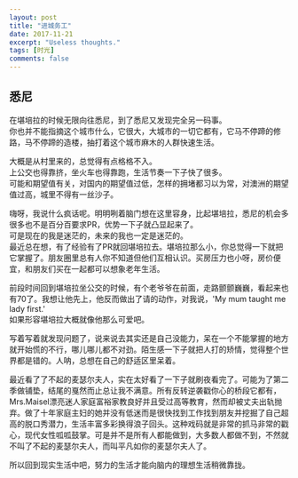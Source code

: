 ```yaml
---
layout: post
title: "进城务工"
date: 2017-11-21
excerpt: "Useless thoughts."
tags: [时光]
comments: false
---
```


## 悉尼

在堪培拉的时候无限向往悉尼，到了悉尼又发现完全另一码事。   
你也并不能指摘这个城市什么，它很大，大城市的一切它都有，它马不停蹄的修路，马不停蹄的造楼，抽打着这个城市麻木的人群快速生活。   

大概是从村里来的，总觉得有点格格不入。   
上公交也得靠挤，坐火车也得靠跑，生活节奏一下子快了很多。   
可能和期望值有关，对国内的期望值过低，怎样的拥堵都习以为常，对澳洲的期望值过高，城里不得有一丝沙子。   

嗨呀，我说什么疯话呢。明明咧着脑门想在这里容身，比起堪培拉，悉尼的机会多很多也不是百分百要求PR，优势一下子就凸显起来了。   
可是现在的我是迷茫的，未来的我也一定是迷茫的。   
最近总在想，有了经验有了PR就回堪培拉去。堪培拉那么小，你总觉得一下就把它掌握了。朋友圈里总有人你不知道但他们互相认识。买房压力也小呀，房价便宜，和朋友们买在一起都可以想象老年生活。   

前段时间回到堪培拉坐公交的时候，有个老爷爷在前面，走路颤颤巍巍，看起来也有70了。我想让他先上，他反而做出了请的动作，对我说，'My mum taught me lady first.'   
如果形容堪培拉大概就像他那么可爱吧。   

写着写着就发现问题了，说来说去其实还是自己没能力，呆在一个不能掌握的地方就开始慌的不行，哪儿哪儿都不对劲。陌生感一下子就把人打的矫情，觉得整个世界都是错的。人呐，总想在自己的舒适区里呆着。   

最近看了了不起的麦瑟尔夫人，实在太好看了一下子就刷夜看完了。可能为了第二季做铺垫，结尾的戛然而止总让我不满意。所有反转逆袭戳你心的桥段它都有，Mrs.Maisel漂亮迷人家庭富裕家教良好并且受过高等教育，然而却被丈夫出轨抛弃。做了十年家庭主妇的她并没有低迷而是很快找到工作找到朋友并挖掘了自己超高的脱口秀潜力，生活丰富多彩换得浪子回头。这种戏码就是非常的抓马非常的戳心，现代女性呱呱鼓掌。可是并不是所有人都能做到，大多数人都做不到，不然就不叫了不起的麦瑟尔夫人，而叫平凡如你的麦瑟尔夫人了。   

所以回到现实生活中吧，努力的生活才能向脑内的理想生活稍微靠拢。

